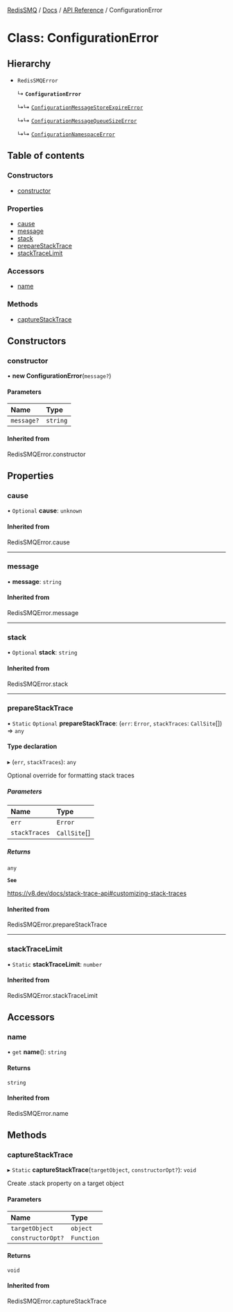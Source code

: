 [RedisSMQ](../../../README.md) / [Docs](../../README.md) / [API Reference](../README.md) / ConfigurationError

# Class: ConfigurationError

## Hierarchy

- `RedisSMQError`

  ↳ **`ConfigurationError`**

  ↳↳ [`ConfigurationMessageStoreExpireError`](ConfigurationMessageStoreExpireError.md)

  ↳↳ [`ConfigurationMessageQueueSizeError`](ConfigurationMessageQueueSizeError.md)

  ↳↳ [`ConfigurationNamespaceError`](ConfigurationNamespaceError.md)

## Table of contents

### Constructors

- [constructor](ConfigurationError.md#constructor)

### Properties

- [cause](ConfigurationError.md#cause)
- [message](ConfigurationError.md#message)
- [stack](ConfigurationError.md#stack)
- [prepareStackTrace](ConfigurationError.md#preparestacktrace)
- [stackTraceLimit](ConfigurationError.md#stacktracelimit)

### Accessors

- [name](ConfigurationError.md#name)

### Methods

- [captureStackTrace](ConfigurationError.md#capturestacktrace)

## Constructors

### constructor

• **new ConfigurationError**(`message?`)

#### Parameters

| Name | Type |
| :------ | :------ |
| `message?` | `string` |

#### Inherited from

RedisSMQError.constructor

## Properties

### cause

• `Optional` **cause**: `unknown`

#### Inherited from

RedisSMQError.cause

___

### message

• **message**: `string`

#### Inherited from

RedisSMQError.message

___

### stack

• `Optional` **stack**: `string`

#### Inherited from

RedisSMQError.stack

___

### prepareStackTrace

▪ `Static` `Optional` **prepareStackTrace**: (`err`: `Error`, `stackTraces`: `CallSite`[]) => `any`

#### Type declaration

▸ (`err`, `stackTraces`): `any`

Optional override for formatting stack traces

##### Parameters

| Name | Type |
| :------ | :------ |
| `err` | `Error` |
| `stackTraces` | `CallSite`[] |

##### Returns

`any`

**`See`**

https://v8.dev/docs/stack-trace-api#customizing-stack-traces

#### Inherited from

RedisSMQError.prepareStackTrace

___

### stackTraceLimit

▪ `Static` **stackTraceLimit**: `number`

#### Inherited from

RedisSMQError.stackTraceLimit

## Accessors

### name

• `get` **name**(): `string`

#### Returns

`string`

#### Inherited from

RedisSMQError.name

## Methods

### captureStackTrace

▸ `Static` **captureStackTrace**(`targetObject`, `constructorOpt?`): `void`

Create .stack property on a target object

#### Parameters

| Name | Type |
| :------ | :------ |
| `targetObject` | `object` |
| `constructorOpt?` | `Function` |

#### Returns

`void`

#### Inherited from

RedisSMQError.captureStackTrace
